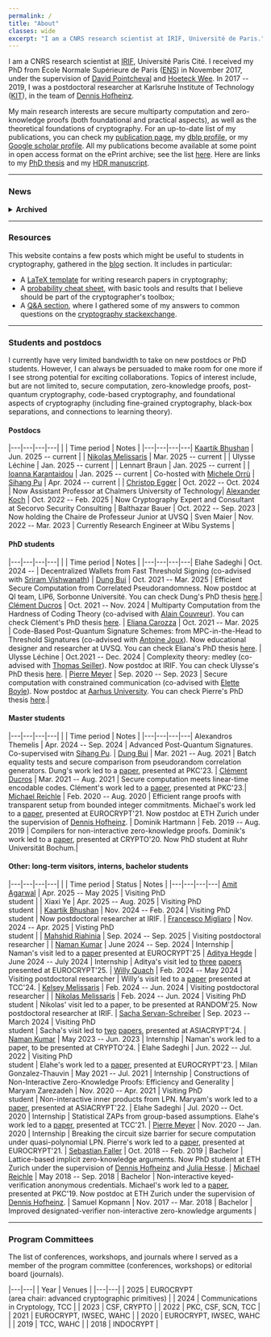 ```yaml
---
permalink: /
title: "About"
classes: wide
excerpt: "I am a CNRS research scientist at IRIF, Université de Paris."
---
```


<style>
div {
  text-align: justify;
  text-justify: inter-word;
}
</style>

I am a CNRS research scientist at [IRIF][irif], Université Paris Cité. I received my PhD from École Normale Supérieure de Paris ([ENS][ens]) in November 2017, under the supervision of [David Pointcheval](https://www.di.ens.fr/david.pointcheval/index.php) and [Hoeteck Wee](https://www.di.ens.fr/~wee/). In 2017 -- 2019, I was a postdoctoral researcher at Karlsruhe Institute of Technology ([KIT][kit]), in the team of [Dennis Hofheinz](https://people.inf.ethz.ch/dhofheinz/).


My main research interests are secure multiparty computation and zero-knowledge proofs (both foundational and practical aspects), as well as the theoretical foundations of cryptography. For an up-to-date list of my publications, you can check my [publication page][publications], my [dblp profile][dblp], or my [Google scholar profile][scholar]. All my publications become available at some point in open access format on the ePrint archive; see the list [here](https://eprint.iacr.org/search?q=&title=&authors=geoffroy+couteau). Here are links to my [PhD thesis](/assets/pdf/thesis.pdf) and my [HDR manuscript](https://geoffroycouteau.github.io/assets/pdf/hdr.pdf).

---

### News

<details>
  <summary><strong>Archived</strong></summary>

<br>
  <p><strong>June 2024:</strong> The Algorithms &amp; Complexity team at IRIF (CNRS, Université Paris-Cité) in Paris, France is inviting applications for several fully-funded postdoctoral positions (1–2 years) to work on cryptography. Areas of interest include, but are not limited to, zero-knowledge proofs, secure computation, post-quantum cryptography, foundations of cryptography, connections with complexity theory, confidential transactions, anonymous credentials. The candidate will work alongside Geoffroy Couteau and Michele Orrù.</p>

 <div class="notice--info">
  <div>
    <ul>
      <li><strong>Required qualifications.</strong> The ideal candidate for the postdoc position will hold a PhD (or be close to completion) in cryptography and be an expert in any of the areas of interest.</li>
      <li><strong>Salary.</strong> €3080 to €4291 gross monthly salary depending on the past experience of the candidate.</li>
      <li><strong>Dates.</strong> The starting date is flexible from October 2024.</li>
      <li><strong>Working at IRIF, Paris:</strong> IRIF (the computer science department of Université Paris Cité) is a French institute focused on foundational computer science. It provides a stimulating environment with researchers from many areas of theoretical computer science. CNRS is the largest European research institution.</li>
    </ul>
  </div>
</div>

  <div class="text-center">
    <a href="https://www.irif.fr/postes/postdoc" class="btn btn--success">How to apply</a>
  </div>

  <p><em>Update (August 2024):</em> this opening is now closed! You can still check the link above to be informed about other positions at IRIF in the Algorithm and Complexity group, now or in the future (the page is updated regularly).</p>

  <p><strong>March 2024:</strong> I defended my <em>Habilitation à Diriger des Recherches</em> on March 20. An HDR is a French diploma needed to supervize PhD students (without it, a co-supervisor with HDR is required). It proceeds essentially like a second PhD defense. You can find my HDR manuscript <a href="https://geoffroycouteau.github.io/assets/pdf/hdr.pdf">here</a>; it provides an overview of secure computation in the correlated randomness model, and a step-by-step introduction to pseudorandom correlation generators, which might be useful for anyone wanting to get into this research area. More information about the defense <a href="\hdr/">here</a>.</p>

  <p><strong>September 2023:</strong> I was <a href="https://erc.europa.eu/sites/default/files/2023-09/erc_2023-stg-results_pe.pdf">awarded an ERC Starting Grant</a> for my project OBELiSC (Overcoming Barriers and Efficiency Limitations in Secure Computation). See <a href="https://www.ins2i.cnrs.fr/fr/cnrsinfo/geoffroy-couteau-une-erc-pour-pousser-la-securite-des-donnees">here</a> and <a href="https://www.irif.fr/portraits/erc_geoffroy_couteau">here</a> for interviews where I explain (in French) the goals of the project, and <a href="https://u-paris.fr/cinq-nouveaux-erc-starting-grants-dans-les-laboratoires-duniversite-paris-cite/">here</a> for a short abstract (still in French).</p>

  <p><strong>June 2023:</strong> I was invited to deliver a Spotlight Talk to the 2023 <a href="https://itcrypto.github.io/2023/index.html">Conference on Information-Theoretic Cryptography (ITC)</a>. My talk, titled <em>On Correlated Pseudorandomness</em>, covered pseudorandom correlation generators, their impact on secure computation, and some of the latest advances in the area. You can check the slides <a href="/assets/slides/itc_2023.pdf">here</a>.</p>

  <p><strong>April 2022:</strong> Our Eurocrypt'22 paper, <a href="https://eprint.iacr.org/2020/1326.pdf">On Building Fine-Grained One-Way Functions from Strong Average-Case Hardness</a>, has been invited to the Journal of Cryptology. In this work, we prove weak feasibility results and strong barriers for basing extremely limited forms of cryptography on powerful average-case hardness assumptions. Working on this paper has been a long, but thrilling journey with my amazing coauthor, Chris Brzuska.</p>

  <p><strong>January 2022:</strong> We just completed a <a href="/assets/pdf/HSS_FSS.pdf">book chapter</a> for an upcoming book with <a href="https://cs.idc.ac.il/~elette/">Elette Boyle</a>, <a href="https://www.bgu.ac.il/~gilboan/">Niv Gilboa</a>, and <a href="https://www.cs.technion.ac.il/~yuvali/">Yuval Ishai</a>. It is an up-to-date overview of homomorphic secret sharing, function secret sharing, and some of their many applications (including pseudorandom correlation generators). Check it out!</p>

</details>

---

### Resources

This website contains a few posts which might be useful to students in cryptography, gathered in the [blog](/blog) section. It includes in particular:

- A [LaTeX template](/latex/) for writing research papers in cryptography;
- A [probability cheat sheet](/cheat-sheet/), with basic tools and results that I believe should be part of the cryptographer's toolbox;
- A [Q&A section](/QA/), where I gathered some of my answers to common questions on the [cryptography stackexchange](https://crypto.stackexchange.com/).

---

### Students and postdocs

<!--I have fundings for several master internships, research visits, or PhDs. I am always looking for candidates with a strong academic record to work on projects related to secure computation, zero-knowledge proofs, or foundational aspects of cryptography. Interested? Drop me a mail!-->

<!--Currently, I am specifically looking for a master student to work on a project related to secure computation and coding theory during the period March 2021 -- September 2021 (other periods can be envisioned depending on the student constraints). There is a possibility of continuing this internship as a PhD. You might want to check the [internship proposal](/assets/pdf/internship_codes.pdf).-->

I currently have very limited bandwidth to take on new postdocs or PhD students. However, I can always be persuaded to make room for one more if I see strong potential for exciting collaborations. Topics of interest include, but are not limited to, secure computation, zero-knowledge proofs, post-quantum cryptography, code-based cryptography, and foundational aspects of cryptography (including fine-grained cryptography, black-box separations, and connections to learning theory).

#### Postdocs

|---|---|---|---|
|  | Time period | Notes |
|---|---|---|---|
[Kaartik Bhushan](https://homepages.iitb.ac.in/~kbhushan/) | Jun. 2025 -- current | |
[Nikolas Melissaris](https://nikolasmelissaris.github.io/) | Mar. 2025 -- current | |
Ulysse Léchine | Jan. 2025 -- current | |
Lennart Braun | Jan. 2025 -- current | |
[Ioanna Karantaidou](https://sites.google.com/view/ioannakarantaidou) | Jan. 2025 -- current | Co-hosted with [Michele Orrù](https://tumbolandia.net/) |
[Sihang Pu](https://sihangpu.uk/) | Apr. 2024 -- current | |
[Christop Egger](https://christoph-egger.org/) | Oct. 2022 -- Oct. 2024 | Now Assistant Professor at Chalmers University of Technology|
[Alexander Koch](https://alex-koch.gitlab.io/) | Oct. 2022 -- Feb. 2025 | Now Cryptography Expert and Consultant at Secorvo Security Consulting |
Balthazar Bauer | Oct. 2022 -- Sep. 2023 | Now holding the Chaire de Professeur Junior at UVSQ |
Sven Maier | Nov. 2022 -- Mar. 2023 | Currently Research Engineer at Wibu Systems |

#### PhD students

|---|---|---|---|
| | Time period | Notes |
|---|---|---|---|
Elahe Sadeghi | Oct. 2024 -- | Decentralized Wallets from Fast Threshold Signing (co-advised with [Sriram Vishwanath](http://sriram.utlinc.org/#/)) |
[Dung Bui](https://dungbui15.github.io/) | Oct. 2021 -- Mar. 2025 | Efficient Secure Computation from Correlated Pseudorandomness. Now postdoc at QI team, LIP6, Sorbonne Université. You can check Dung's PhD thesis [here](https://dungbui15.github.io/files/thesis.pdf).|
[Clément Ducros](https://www.irif.fr/users/cducros/index) | Oct. 2021 -- Nov. 2024 | Multiparty Computation from the Hardness of Coding Theory (co-advised with [Alain Couvreur](https://www.lix.polytechnique.fr/Labo/Alain.Couvreur/)). You can check Clément's PhD thesis [here](https://theses.hal.science/tel-04889558/). |
[Eliana Carozza](https://elianacarozza.github.io/) | Oct. 2021 -- Mar. 2025 | Code-Based Post-Quantum Signature Schemes: from MPC-in-the-Head to Threshold Signatures (co-advised with [Antoine Joux](https://webusers.imj-prg.fr/~antoine.joux/)). Now educational designer and researcher at UVSQ. You can check Eliana's PhD thesis [here](https://theses.fr/s304595). |
Ulysse Léchine |  Oct.2021 -- Dec. 2024 | Complexity theory: medley (co-advised with [Thomas Seiller](https://www.seiller.org/)). Now postdoc at IRIF. You can check Ulysse's PhD thesis [here](https://theses.fr/2024PA131054). |
[Pierre Meyer](https://cs.idc.ac.il/~pierre.meyer/) | Sep. 2020 -- Sep. 2023 | Secure computation with constrained communication (co-advised with [Elette Boyle](https://cs.idc.ac.il/~elette/)). Now postdoc at [Aarhus University](https://www.cs.au.dk/~orlandi/cryptogroup/). You can check Pierre's PhD thesis [here](https://cs.idc.ac.il/~pierre.meyer/Documents/PhD-Pierre-Meyer.pdf).|

#### Master students

|---|---|---|---|
| | Time period | Notes |
|---|---|---|---|
Alexandros Themelis | Apr. 2024 -- Sep. 2024 | Advanced Post-Quantum Signatures. Co-supervised witn [Sihang Pu](https://sihangpu.uk/). |
[Dung Bui](https://dungbui15.github.io/) | Mar. 2021 -- Aug. 2021 | Batch equality tests and secure comparison from pseudorandom correlation generators. Dung's work led to a [paper](https://eprint.iacr.org/2022/334), presented at PKC'23. |
[Clément Ducros](https://www.irif.fr/users/cducros/index) | Mar. 2021 -- Aug. 2021 | Secure computation meets linear-time encodable codes. Clément's work led to a [paper](https://eprint.iacr.org/2023/650), presented at PKC'23.|
[Michael Reichle](https://www.di.ens.fr/michael.reichle/) | Feb. 2020 -- Aug. 2020 | Efficient range proofs with transparent setup from bounded integer commitments. Michael's work led to a [paper](https://eprint.iacr.org/2021/540.pdf), presented at EUROCRYPT'21. Now postdoc at ETH Zurich under the supervision of [Dennis Hofheinz](https://people.inf.ethz.ch/dhofheinz/). |
Dominik Hartmann | Feb. 2019 -- Aug. 2019 | Compilers for non-interactive zero-knowledge proofs. Dominik's work led to a [paper](https://eprint.iacr.org/2020/286.pdf), presented at CRYPTO'20. Now PhD student at Ruhr Universität Bochum.|

#### Other: long-term visitors, interns, bachelor students

|---|---|---|---|
| | Time period | Status | Notes |
|---|---|---|---|
[Amit Agarwal](https://amitagarwal.gitbook.io/profile) | Apr. 2025 -- May 2025 | Visiting PhD <br> student | |
Xiaxi Ye | Apr. 2025 -- Aug. 2025 | Visiting PhD <br> student | |
[Kaartik Bhushan](https://homepages.iitb.ac.in/~kbhushan/) | Nov. 2024 -- Feb. 2024 | Visiting PhD <br> student | Now postdoctoral researcher at IRIF. |
[Francesco Migliaro](https://pur2all.github.io/) | Nov. 2024 -- Apr. 2025 | Visting PhD <br> student | |
[Mahshid Riahinia](https://mriahinia.github.io/) | Sep. 2024 -- Sep. 2025 | Visiting postdoctoral researcher | |
[Naman Kumar](https://matcauthon49.github.io/) | June 2024 -- Sep. 2024 | Internship | Naman's visit led to a [paper](https://eprint.iacr.org/2025/1053) presented at EUROCRYPT'25 |
[Aditya Hegde](https://adishegde.github.io/) | June 2024 -- July 2024 | Internship | Aditya's visit led [to](https://link.springer.com/chapter/10.1007/978-3-031-91095-1_5) [three](https://eprint.iacr.org/2025/1053) [papers](https://eprint.iacr.org/2025/094) presented at EUROCRYPT'25. |
[Willy Quach](https://wquach.github.io/) | Feb. 2024 -- May 2024 | Visiting postdoctoral researcher | Willy's visit led to a [paper](https://link.springer.com/chapter/10.1007/978-3-031-78011-0_10) presented at TCC'24. |
[Kelsey Melissaris](https://www.kelseymelissaris.com/) | Feb. 2024 -- Jun. 2024 | Visiting postdoctoral researcher | |
[Nikolas Melissaris](https://nikolasmelissaris.github.io/) | Feb. 2024 -- Jun. 2024 | Visiting PhD <br> student | Nikolas' visit led to a paper, to be presented at RANDOM'25. Now postdoctoral researcher at IRIF. |
[Sacha Servan-Schreiber](https://sachaservanschreiber.com/) | Sep. 2023 -- March 2024 | Visiting PhD <br> student | Sacha's visit led to [two](https://eprint.iacr.org/2024/1079) [papers](https://eprint.iacr.org/2024/429), presented at ASIACRYPT'24. |
[Naman Kumar](https://matcauthon49.github.io/) | May 2023 -- Jun. 2023 | Internship | Naman's work led to a paper, to be presented at CRYPTO'24. |
Elahe Sadeghi | Jun. 2022 -- Jul. 2022 | Visiting PhD <br> student | Elahe's work led to a [paper](https://eprint.iacr.org/2023/571), presented at EUROCRYPT'23. |
Milan Gonzalez-Thauvin | May 2021 -- Jul. 2021 | Internship | Constructions of Non-Interactive Zero-Knowledge Proofs: Efficiency and Generality |
Maryam Zarezadeh | Nov. 2020 -- Apr. 2021 | Visiting PhD <br> student | Non-interactive inner products from LPN. Maryam's work led to a [paper](https://eprint.iacr.org/2023/072), presented at ASIACRYPT'22. |
Elahe Sadeghi | Jul. 2020 -- Oct. 2020 | Internship | Statistical ZAPs from group-based assumptions. Elahe's work led to a [paper](https://eprint.iacr.org/2021/688), presented at TCC'21. |
[Pierre Meyer](https://cs.idc.ac.il/~pierre.meyer/) | Nov. 2020 -- Jan. 2020 | Internship | Breaking the circuit size barrier for secure computation under quasi-polynomial LPN. Pierre's work led to a [paper](https://eprint.iacr.org/2021/943), presented at EUROCRYPT'21. |
[Sebastian Faller](https://researcher.ibm.com/researcher/view.php?person=ibm-Sebastian.Faller) | Oct. 2018 -- Feb. 2019 | Bachelor | Lattice-based implicit zero-knowledge arguments. Now PhD student at ETH Zurich under the supervision of [Dennis Hofheinz](https://people.inf.ethz.ch/dhofheinz/) and [Julia Hesse](https://juliahesse.de/). |
[Michael Reichle](https://www.di.ens.fr/michael.reichle/) | May 2018 -- Sep. 2018 | Bachelor | Non-interactive keyed-verification anonymous credentials. Michael's work led to a [paper](https://eprint.iacr.org/2019/117), presented at PKC'19. Now postdoc at ETH Zurich under the supervision of [Dennis Hofheinz](https://people.inf.ethz.ch/dhofheinz/). |
Samuel Kopmann | Nov. 2017 -- Mar. 2018 | Bachelor |  Improved designated-verifier non-interactive zero-knowledge arguments |

---

### Program Committees

The list of conferences, workshops, and journals where I served as a member of the program committee (conferences, workshops) or editorial board (journals).

|---|---|
| Year  | Venues |
|---|---|
| 2025 | EUROCRYPT <br> (area chair: advanced cryptographic primitives) |
| 2024 | Communications in Cryptology, TCC |
| 2023 | CSF, CRYPTO |
| 2022 | PKC, CSF, SCN, TCC |
| 2021 | EUROCRYPT, IWSEC, WAHC |
| 2020 | EUROCRYPT, IWSEC, WAHC |
| 2019 | TCC, WAHC |
| 2018 | INDOCRYPT |

[kit]: https://www.kit.edu/english/
[ens]: https://www.ens.psl.eu/
[irif]: https://www.irif.fr/
[publications]: /publications
[dblp]: https://dblp.uni-trier.de/pid/160/3912.html
[scholar]: https://scholar.google.fr/citations?user=iIOJNPYAAAAJ&hl=fr&oi=ao